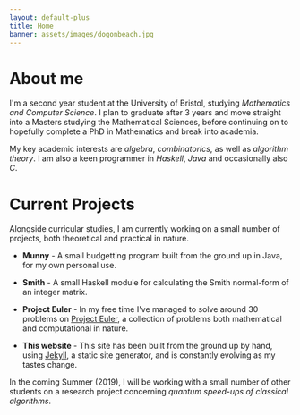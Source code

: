 ```yaml
---
layout: default-plus
title: Home
banner: assets/images/dogonbeach.jpg
---
```


# About me

I'm a second year student at the University of Bristol, studying *Mathematics and Computer Science*. I plan to graduate after 3 years and move straight into a Masters studying the Mathematical Sciences, before continuing on to hopefully complete a PhD in Mathematics and break into academia.

My key academic interests are *algebra*, *combinatorics*, as well as *algorithm theory*. I am also a keen programmer in *Haskell*, *Java* and occasionally also *C*.

# Current Projects

Alongside curricular studies, I am currently working on a small number of projects, both theoretical and practical in nature.

- **Munny** - A small budgetting program built from the ground up in Java, for my own personal use.

- **Smith** - A small Haskell module for calculating the Smith normal-form of an integer matrix.

- **Project Euler** - In my free time I've managed to solve around 30 problems on <a href="https://projecteuler.net/">Project Euler</a>, a collection of problems both mathematical and computational in nature.

- **This website** - This site has been built from the ground up by hand, using <a href="https://jekyllrb.com/">Jekyll</a>, a static site generator, and is constantly evolving as my tastes change.

In the coming Summer (2019), I will be working with a small number of other students on a research project concerning *quantum speed-ups of classical algorithms*. 
